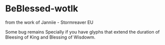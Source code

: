 # BeBlessed-wotlk

from the work of Janniie - Stormreaver EU

Some bug remains
Specially if you have glyphs that extend the duration of Bleesing of King and Blessing of Wisdowm.
